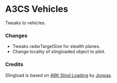 # A3CS Vehicles
Tweaks to vehicles.

### Changes
- Tweaks radarTargetSize for stealth planes.
- Change locality of slingloaded object to pilot.

### Credits
Slingload is based on [ARK Slind Loading](https://github.com/Cyruz143/ark_inhouse/tree/master/addons/ark_sling_loading) by [Jonpas](http://github.com/jonpas).

